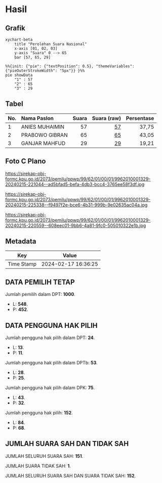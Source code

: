 # Hasil

## Grafik

```mermaid
xychart-beta
    title "Perolehan Suara Nasional"
    x-axis [01, 02, 03]
    y-axis "Suara" 0 --> 65
    bar [57, 65, 29]
```

```mermaid
%%{init: {"pie": {"textPosition": 0.5}, "themeVariables": {"pieOuterStrokeWidth": "5px"}} }%%
pie showData
    "1" : 57
    "2" : 65
    "3" : 29
```

## Tabel

| No. | Nama Paslon    | Suara | Suara (raw) | Persentase |
|:--- |:-------------- | -----:| -----------:| ----------:|
| 1   | ANIES MUHAIMIN | 57    | [57][p-1]   | 37,75      |
| 2   | PRABOWO GIBRAN | 65    | [65][p-2]   | 43,05      |
| 3   | GANJAR MAHFUD  | 29    | [29][p-3]   | 19,21      |


[p-1]: https://github.com/gigit-pemilu/pemilu-2024/blob/main/pilpres/hitung-suara/sub/99-luar-negeri/sub/62-kuala-lumpur-malaysia/sub/01-kuala-lumpur-malaysia/sub/0001-kuala-lumpur-malaysia/sub/329-tps-016/sub/paslon-1.txt
[p-2]: https://github.com/gigit-pemilu/pemilu-2024/blob/main/pilpres/hitung-suara/sub/99-luar-negeri/sub/62-kuala-lumpur-malaysia/sub/01-kuala-lumpur-malaysia/sub/0001-kuala-lumpur-malaysia/sub/329-tps-016/sub/paslon-2.txt
[p-3]: https://github.com/gigit-pemilu/pemilu-2024/blob/main/pilpres/hitung-suara/sub/99-luar-negeri/sub/62-kuala-lumpur-malaysia/sub/01-kuala-lumpur-malaysia/sub/0001-kuala-lumpur-malaysia/sub/329-tps-016/sub/paslon-3.txt

## Foto C Plano

https://sirekap-obj-formc.kpu.go.id/2073/pemilu/ppwp/99/62/01/00/01/9962010001329-20240215-221044--ad5bfad5-befa-4db3-bcc4-3765ee58f3df.jpg

https://sirekap-obj-formc.kpu.go.id/2073/pemilu/ppwp/99/62/01/00/01/9962010001329-20240215-225338--f9497f2e-bce6-4b31-999b-9e02635ac04a.jpg

https://sirekap-obj-formc.kpu.go.id/2073/pemilu/ppwp/99/62/01/00/01/9962010001329-20240215-220559--608eec01-9bb6-4a81-9fc0-505010322e1b.jpg


## Metadata

| Key        | Value               |
| ---------- | ------------------- |
| Time Stamp | 2024-02-17 16:36:25 |


## DATA PEMILIH TETAP

Jumlah pemilih dalam DPT: **1000**.
 * L: **548**.
 * P: **452**.

## DATA PENGGUNA HAK PILIH

Jumlah pengguna hak pilih dalam DPT: **24**.
 * L: **13**.
 * P: **11**.

Jumlah pengguna hak pilih dalam DPTb: **53**.
 * L: **28**.
 * P: **25**.

Jumlah pengguna hak pilih dalam DPK: **75**.
 * L: **43**.
 * P: **32**.

Jumlah pengguna hak pilih: **152**.
 * L: **84**.
 * P: **68**.

## JUMLAH SUARA SAH DAN TIDAK SAH

JUMLAH SELURUH SUARA SAH: **151**.

JUMLAH SUARA TIDAK SAH: **1**.

JUMLAH SELURUH SUARA SAH DAN SUARA TIDAK SAH: **152**.


